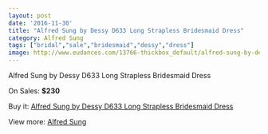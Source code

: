```yaml
---
layout: post
date: '2016-11-30'
title: "Alfred Sung by Dessy D633 Long Strapless Bridesmaid Dress"
category: Alfred Sung
tags: ["bridal","sale","bridesmaid","dessy","dress"]
image: http://www.eudances.com/13766-thickbox_default/alfred-sung-by-dessy-d633-long-strapless-bridesmaid-dress.jpg
---
```

Alfred Sung by Dessy D633 Long Strapless Bridesmaid Dress

On Sales: **$230**
<a href="https://www.eudances.com/en/alfred-sung/4142-alfred-sung-by-dessy-d633-long-strapless-bridesmaid-dress.html"><amp-img layout="responsive" width="600" height="600" src="//www.eudances.com/13766-thickbox_default/alfred-sung-by-dessy-d633-long-strapless-bridesmaid-dress.jpg" alt="Alfred Sung by Dessy D633 Long Strapless Bridesmaid Dress 0" /></a>
<a href="https://www.eudances.com/en/alfred-sung/4142-alfred-sung-by-dessy-d633-long-strapless-bridesmaid-dress.html"><amp-img layout="responsive" width="600" height="600" src="//www.eudances.com/13769-thickbox_default/alfred-sung-by-dessy-d633-long-strapless-bridesmaid-dress.jpg" alt="Alfred Sung by Dessy D633 Long Strapless Bridesmaid Dress 1" /></a>
<a href="https://www.eudances.com/en/alfred-sung/4142-alfred-sung-by-dessy-d633-long-strapless-bridesmaid-dress.html"><amp-img layout="responsive" width="600" height="600" src="//www.eudances.com/13768-thickbox_default/alfred-sung-by-dessy-d633-long-strapless-bridesmaid-dress.jpg" alt="Alfred Sung by Dessy D633 Long Strapless Bridesmaid Dress 2" /></a>
<a href="https://www.eudances.com/en/alfred-sung/4142-alfred-sung-by-dessy-d633-long-strapless-bridesmaid-dress.html"><amp-img layout="responsive" width="600" height="600" src="//www.eudances.com/13767-thickbox_default/alfred-sung-by-dessy-d633-long-strapless-bridesmaid-dress.jpg" alt="Alfred Sung by Dessy D633 Long Strapless Bridesmaid Dress 3" /></a>

Buy it: [Alfred Sung by Dessy D633 Long Strapless Bridesmaid Dress](https://www.eudances.com/en/alfred-sung/4142-alfred-sung-by-dessy-d633-long-strapless-bridesmaid-dress.html "Alfred Sung by Dessy D633 Long Strapless Bridesmaid Dress")

View more: [Alfred Sung](https://www.eudances.com/en/52-alfred-sung "Alfred Sung")
